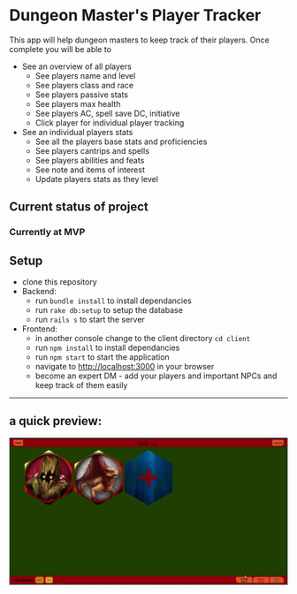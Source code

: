 # Dungeon Master's Player Tracker

This app will help dungeon masters to keep track of their players.
Once complete you will be able to

* See an overview of all players
  * See players name and level
  * See players class and race
  * See players passive stats
  * See players max health
  * See players AC, spell save DC, initiative
  * Click player for individual player tracking
* See an individual players stats
  * See all the players base stats and proficiencies
  * See players cantrips and spells
  * See players abilities and feats
  * See note and items of interest
  * Update players stats as they level


## Current status of project

### Currently at MVP


## Setup

* clone this repository
* Backend:
  * run `bundle install` to install dependancies
  * run `rake db:setup` to setup the database
  * run `rails s` to start the server
* Frontend:
  * in another console change to the client directory `cd client`
  * run `npm install` to install dependancies
  * run `npm start` to start the application
  * navigate to [http://localhost:3000](http://localhost:3000) in your browser
  * become an expert DM - add your players and important NPCs and keep track of them easily

--------------------------------------

## a quick preview:

![DM Player Tracker September 2019](/client/public/images/dmplayertracker.gif)
